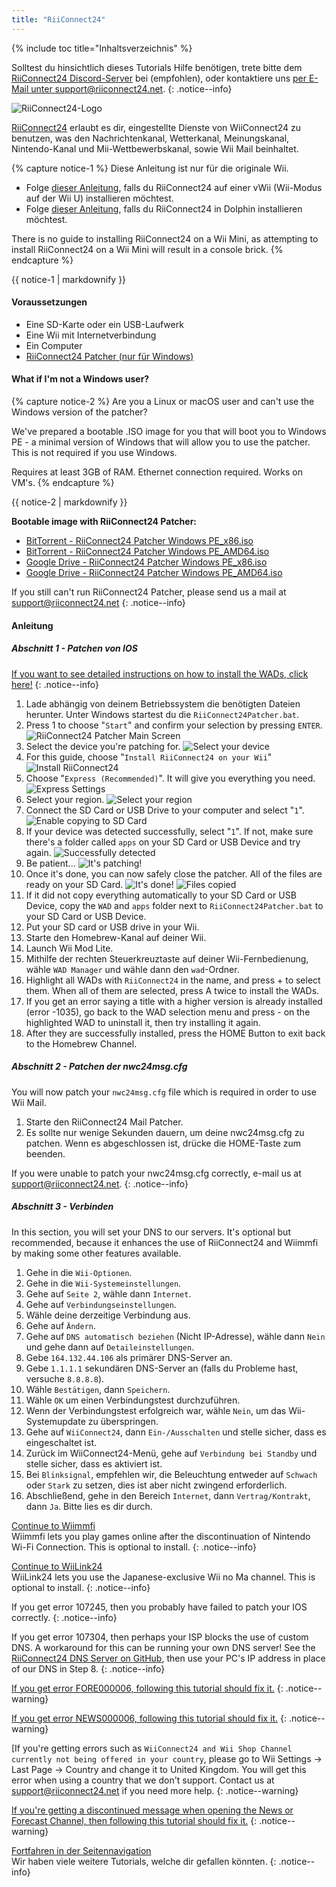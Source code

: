 ```yaml
---
title: "RiiConnect24"
---
```


{% include toc title="Inhaltsverzeichnis" %}

Solltest du hinsichtlich dieses Tutorials Hilfe benötigen, trete bitte dem [RiiConnect24 Discord-Server](https://discord.gg/b4Y7jfD) bei (empfohlen), oder kontaktiere uns [per E-Mail unter support@riiconnect24.net](mailto:support@riiconnect24.net).
{: .notice--info}

![RiiConnect24-Logo](/images/WiiRC24Logo.jpg)

[RiiConnect24](https://rc24.xyz/) erlaubt es dir, eingestellte Dienste von WiiConnect24 zu benutzen, was den Nachrichtenkanal, Wetterkanal, Meinungskanal, Nintendo-Kanal und Mii-Wettbewerbskanal, sowie Wii Mail beinhaltet.

{% capture notice-1 %}
Diese Anleitung ist nur für die originale Wii.

- Folge [dieser Anleitung](riiconnect24-vwii), falls du RiiConnect24 auf einer vWii (Wii-Modus auf der Wii U) installieren möchtest.
- Folge [dieser Anleitung](riiconnect24-dolphin), falls du RiiConnect24 in Dolphin installieren möchtest.

There is no guide to installing RiiConnect24 on a Wii Mini, as attempting to install RiiConnect24 on a Wii Mini will result in a console brick.
{% endcapture %}

<div class="notice--warning">{{ notice-1 | markdownify }}</div>

#### Voraussetzungen

* Eine SD-Karte oder ein USB-Laufwerk
* Eine Wii mit Internetverbindung
* Ein Computer
* [RiiConnect24 Patcher (nur für Windows)](https://github.com/RiiConnect24/RiiConnect24-Patcher/releases)

#### What if I'm not a Windows user?
{% capture notice-2 %}
Are you a Linux or macOS user and can't use the Windows version of the patcher?

We've prepared a bootable .ISO image for you that will boot you to Windows PE - a minimal version of Windows that will allow you to use the patcher. This is not required if you use Windows.

Requires at least 3GB of RAM. Ethernet connection required. Works on VM's.
{% endcapture %}
<div class="notice--info">{{ notice-2 | markdownify }}</div>

<i class="fa fa-magnet" aria-hidden="true" title="This is a magnet link. Use a torrent client to download the file."></i>
**Bootable image with RiiConnect24 Patcher:**

- [BitTorrent - RiiConnect24 Patcher Windows PE_x86.iso](magnet:?xt=urn:btih:a76a17999ba6cb7f528bea9dc39ad4cfcac2d62a&dn=RiiConnect24%20Patcher%20Windows%20PE%5Fx86.iso&tr=udp://tracker.opentrackr.org:1337/announce&tr=udp://tracker.coppersurfer.tk:6969/announce&tr=udp://p4p.arenabg.ch:1337/announce&tr=http://p4p.arenabg.com:1337/announce&tr=udp://9.rarbg.to:2710/announce&tr=udp://9.rarbg.me:2710/announce&tr=udp://exodus.desync.com:6969/announce&tr=udp://tracker.cyberia.is:6969/announce&tr=udp://tracker.tiny-vps.com:6969/announce&tr=udp://retracker.lanta-net.ru:2710/announce&tr=udp://open.stealth.si:80/announce&tr=udp://tracker.torrent.eu.org:451/announce&tr=udp://tracker3.itzmx.com:6961/announce&tr=http://tracker4.itzmx.com:2710/announce&tr=http://tracker1.itzmx.com:8080/announce&tr=udp://tracker.moeking.me:6969/announce&tr=udp://ipv4.tracker.harry.lu:80/announce&tr=udp://bt2.archive.org:6969/announce&tr=udp://bt1.archive.org:6969/announce&tr=udp://explodie.org:6969/announce)
- [BitTorrent - RiiConnect24 Patcher Windows PE_AMD64.iso](magnet:?xt=urn:btih:aa1d759996834fcfa20f56b26c5beb105b2aec37&dn=RiiConnect24%20Patcher%20Windows%20PE%5FAMD64.iso&tr=udp://tracker.opentrackr.org:1337/announce&tr=udp://tracker.coppersurfer.tk:6969/announce&tr=udp://p4p.arenabg.ch:1337/announce&tr=http://p4p.arenabg.com:1337/announce&tr=udp://9.rarbg.to:2710/announce&tr=udp://9.rarbg.me:2710/announce&tr=udp://exodus.desync.com:6969/announce&tr=udp://tracker.cyberia.is:6969/announce&tr=udp://tracker.tiny-vps.com:6969/announce&tr=udp://retracker.lanta-net.ru:2710/announce&tr=udp://open.stealth.si:80/announce&tr=udp://tracker.torrent.eu.org:451/announce&tr=http://tracker1.itzmx.com:8080/announce&tr=udp://tracker3.itzmx.com:6961/announce&tr=http://tracker4.itzmx.com:2710/announce&tr=udp://tracker.moeking.me:6969/announce&tr=udp://ipv4.tracker.harry.lu:80/announce&tr=udp://bt2.archive.org:6969/announce&tr=udp://bt1.archive.org:6969/announce&tr=udp://explodie.org:6969/announce)
- [Google Drive - RiiConnect24 Patcher Windows PE_x86.iso](https://drive.google.com/file/d/14YQlrjByLpuLPHLTg7GaqZscgYbsH7gN/view?usp=sharing)
- [Google Drive - RiiConnect24 Patcher Windows PE_AMD64.iso](https://drive.google.com/file/d/190fvktXtUDAhFogJnOEh2EgrCl5Dm_vP/view?usp=sharing)

If you still can't run RiiConnect24 Patcher, please send us a mail at support@riiconnect24.net
{: .notice--info}

#### Anleitung

##### Abschnitt 1 - Patchen von IOS

[If you want to see detailed instructions on how to install the WADs, click here!](wiimodlite)
{: .notice--info}

1. Lade abhängig von deinem Betriebssystem die benötigten Dateien herunter. Unter Windows startest du die `RiiConnect24Patcher.bat`.
2. Press 1 to choose "`Start`" and confirm your selection by pressing `ENTER`. ![RiiConnect24 Patcher Main Screen](/images/RC24_Patcher/1.PNG)
3. Select the device you're patching for. ![Select your device](/images/RC24_Patcher/2.PNG)
4. For this guide, choose "`Install RiiConnect24 on your Wii`" ![Install RiiConnect24](/images/RC24_Patcher/3.PNG)
5. Choose "`Express (Recommended)`". It will give you everything you need. ![Express Settings](/images/RC24_Patcher/4.PNG)
6. Select your region. ![Select your region](/images/RC24_Patcher/5.PNG)
7. Connect the SD Card or USB Drive to your computer and select "`1`". ![Enable copying to SD Card](/images/RC24_Patcher/6.PNG)
8. If your device was detected successfully, select "`1`". If not, make sure there's a folder called `apps` on your SD Card or USB Device and try again. ![Successfully detected](/images/RC24_Patcher/7.PNG)
9. Be patient... ![It's patching!](/images/RC24_Patcher/8.PNG)
10. Once it's done, you can now safely close the patcher. All of the files are ready on your SD Card. ![It's done!](/images/RC24_Patcher/9.PNG) ![Files copied](/images/RC24_Patcher/10.PNG)
11. If it did not copy everything automatically to your SD Card or USB Device, copy the `WAD` and `apps` folder next to `RiiConnect24Patcher.bat` to your SD Card or USB Device.
12. Put your SD card or USB drive in your Wii.
13. Starte den Homebrew-Kanal auf deiner Wii.
14. Launch Wii Mod Lite.
15. Mithilfe der rechten Steuerkreuztaste auf deiner Wii-Fernbedienung, wähle `WAD Manager` und wähle dann den `wad`-Ordner.
16. Highlight all WADs with `RiiConnect24` in the name, and press + to select them. When all of them are selected, press A twice to install the WADs.
17. If you get an error saying a title with a higher version is already installed (error -1035), go back to the WAD selection menu and press - on the highlighted WAD to uninstall it, then try installing it again.
18. After they are successfully installed, press the HOME Button to exit back to the Homebrew Channel.

##### Abschnitt 2 - Patchen der nwc24msg.cfg

You will now patch your `nwc24msg.cfg` file which is required in order to use Wii Mail.

1. Starte den RiiConnect24 Mail Patcher.
2. Es sollte nur wenige Sekunden dauern, um deine nwc24msg.cfg zu patchen. Wenn es abgeschlossen ist, drücke die HOME-Taste zum beenden.

If you were unable to patch your nwc24msg.cfg correctly, e-mail us at [support@riiconnect24.net](mailto:support@riiconnect24.net).
{: .notice--info}

##### Abschnitt 3 - Verbinden

In this section, you will set your DNS to our servers. It's optional but recommended, because it enhances the use of RiiConnect24 and Wiimmfi by making some other features available.

1. Gehe in die `Wii-Optionen`.
2. Gehe in die `Wii-Systemeinstellungen`.
3. Gehe auf `Seite 2`, wähle dann `Internet`.
4. Gehe auf `Verbindungseinstellungen`.
5. Wähle deine derzeitige Verbindung aus.
6. Gehe auf `Ändern`.
7. Gehe auf `DNS automatisch beziehen` (Nicht IP-Adresse), wähle dann `Nein` und gehe dann auf `Detaileinstellungen`.
8. Gebe `164.132.44.106` als primärer DNS-Server an.
9. Gebe `1.1.1.1` sekundären DNS-Server an (falls du Probleme hast, versuche `8.8.8.8`).
10. Wähle `Bestätigen`, dann `Speichern`.
11. Wähle `OK` um einen Verbindungstest durchzuführen.
12. Wenn der Verbindungstest erfolgreich war, wähle `Nein`, um das Wii-Systemupdate zu überspringen.
13. Gehe auf `WiiConnect24`, dann `Ein-/Ausschalten` und stelle sicher, dass es eingeschaltet ist.
14. Zurück im WiiConnect24-Menü, gehe auf `Verbindung bei Standby` und stelle sicher, dass es aktiviert ist.
15. Bei `Blinksignal`, empfehlen wir, die Beleuchtung entweder auf `Schwach` oder `Stark` zu setzen, dies ist aber nicht zwingend erforderlich.
16. Abschließend, gehe in den Bereich `Internet`, dann `Vertrag/Kontrakt`, dann `Ja`. Bitte lies es dir durch.


[Continue to Wiimmfi](wiimmfi)<br> Wiimmfi lets you play games online after the discontinuation of Nintendo Wi-Fi Connection. This is optional to install.
{: .notice--info}

[Continue to WiiLink24](wiilink24)<br> WiiLink24 lets you use the Japanese-exclusive Wii no Ma channel. This is optional to install.
{: .notice--info}

If you get error 107245, then you probably have failed to patch your IOS correctly.
{: .notice--info}

If you get error 107304, then perhaps your ISP blocks the use of custom DNS. A workaround for this can be running your own DNS server! See the [RiiConnect24 DNS Server on GitHub](https://github.com/RiiConnect24/DNS-Server), then use your PC's IP address in place of our DNS in Step 8.
{: .notice--info}

[If you get error FORE000006, following this tutorial should fix it.](riiconnect24-batteryfix)
{: .notice--warning}

[If you get error NEWS000006, following this tutorial should fix it.](news000006)
{: .notice--warning}

[If you're getting errors such as `WiiConnect24 and Wii Shop Channel currently not being offered in your country`, please go to Wii Settings -> Last Page -> Country and change it to United Kingdom. You will get this error when using a country that we don't support. Contact us at [support@riiconnect24.net](mailto:support@riiconnect24.net) if you need more help.
{: .notice--warning}

[If you're getting a discontinued message when opening the News or Forecast Channel, then following this tutorial should fix it.](deleting-vffs)
{: .notice--warning}

[Fortfahren in der Seitennavigation](site-navigation)<br> Wir haben viele weitere Tutorials, welche dir gefallen könnten.
{: .notice--info}
